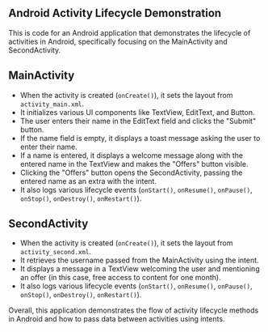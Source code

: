 ## Android Activity Lifecycle Demonstration</font>

This is code for an Android application that demonstrates the lifecycle of activities in Android, specifically focusing on the MainActivity and SecondActivity.

<h2> MainActivity</h2>

- When the activity is created (<code>onCreate()</code>), it sets the layout from <code>activity_main.xml</code>.
- It initializes various UI components like TextView, EditText, and Button.
- The user enters their name in the EditText field and clicks the "Submit" button.
- If the name field is empty, it displays a toast message asking the user to enter their name.
- If a name is entered, it displays a welcome message along with the entered name in the TextView and makes the "Offers" button visible.
- Clicking the "Offers" button opens the SecondActivity, passing the entered name as an extra with the intent.
- It also logs various lifecycle events (<code>onStart()</code>, <code>onResume()</code>, <code>onPause()</code>, <code>onStop()</code>, <code>onDestroy()</code>, <code>onRestart()</code>).

<h2>SecondActivity</h2>

- When the activity is created (<code>onCreate()</code>), it sets the layout from <code>activity_second.xml</code>.
- It retrieves the username passed from the MainActivity using the intent.
- It displays a message in a TextView welcoming the user and mentioning an offer (in this case, free access to content for one month).
- It also logs various lifecycle events (<code>onStart()</code>, <code>onResume()</code>, <code>onPause()</code>, <code>onStop()</code>, <code>onDestroy()</code>, <code>onRestart()</code>).

Overall, this application demonstrates the flow of activity lifecycle methods in Android and how to pass data between activities using intents.
